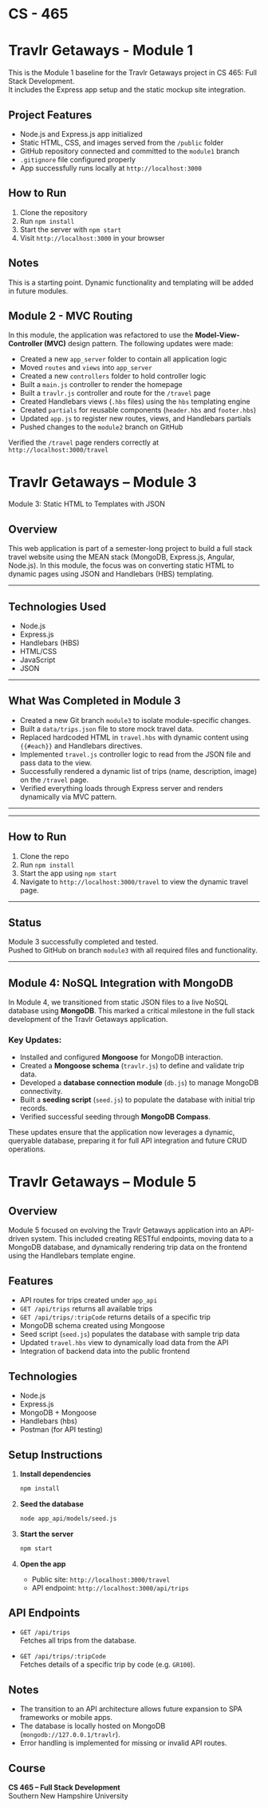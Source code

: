 # CS - 465
# Travlr Getaways - Module 1

This is the Module 1 baseline for the Travlr Getaways project in CS 465: Full Stack Development.  
It includes the Express app setup and the static mockup site integration.

## Project Features

- Node.js and Express.js app initialized
- Static HTML, CSS, and images served from the `/public` folder
- GitHub repository connected and committed to the `module1` branch
- `.gitignore` file configured properly
- App successfully runs locally at `http://localhost:3000`

## How to Run

1. Clone the repository  
2. Run `npm install`  
3. Start the server with `npm start`  
4. Visit `http://localhost:3000` in your browser

## Notes

This is a starting point. Dynamic functionality and templating will be added in future modules.

## Module 2 - MVC Routing

In this module, the application was refactored to use the **Model-View-Controller (MVC)** design pattern. The following updates were made:

- Created a new `app_server` folder to contain all application logic
- Moved `routes` and `views` into `app_server`
- Created a new `controllers` folder to hold controller logic
- Built a `main.js` controller to render the homepage
- Built a `travlr.js` controller and route for the `/travel` page
- Created Handlebars views (`.hbs` files) using the `hbs` templating engine
- Created `partials` for reusable components (`header.hbs` and `footer.hbs`)
- Updated `app.js` to register new routes, views, and Handlebars partials
- Pushed changes to the `module2` branch on GitHub

Verified the `/travel` page renders correctly at `http://localhost:3000/travel`

# Travlr Getaways – Module 3 
Module 3: Static HTML to Templates with JSON  

##  Overview
This web application is part of a semester-long project to build a full stack travel website using the MEAN stack (MongoDB, Express.js, Angular, Node.js). In this module, the focus was on converting static HTML to dynamic pages using JSON and Handlebars (HBS) templating.

---

##  Technologies Used
- Node.js  
- Express.js  
- Handlebars (HBS)  
- HTML/CSS  
- JavaScript  
- JSON  

---

##  What Was Completed in Module 3
- Created a new Git branch `module3` to isolate module-specific changes.
- Built a `data/trips.json` file to store mock travel data.
- Replaced hardcoded HTML in `travel.hbs` with dynamic content using `{{#each}}` and Handlebars directives.
- Implemented `travel.js` controller logic to read from the JSON file and pass data to the view.
- Successfully rendered a dynamic list of trips (name, description, image) on the `/travel` page.
- Verified everything loads through Express server and renders dynamically via MVC pattern.

---


---

##  How to Run
1. Clone the repo  
2. Run `npm install`  
3. Start the app using `npm start`  
4. Navigate to `http://localhost:3000/travel` to view the dynamic travel page.

---

##  Status
 Module 3 successfully completed and tested.  
 Pushed to GitHub on branch `module3` with all required files and functionality.

---

##  Module 4: NoSQL Integration with MongoDB

In Module 4, we transitioned from static JSON files to a live NoSQL database using **MongoDB**. This marked a critical milestone in the full stack development of the Travlr Getaways application.

### Key Updates:
- Installed and configured **Mongoose** for MongoDB interaction.
- Created a **Mongoose schema** (`travlr.js`) to define and validate trip data.
- Developed a **database connection module** (`db.js`) to manage MongoDB connectivity.
- Built a **seeding script** (`seed.js`) to populate the database with initial trip records.
- Verified successful seeding through **MongoDB Compass**.

These updates ensure that the application now leverages a dynamic, queryable database, preparing it for full API integration and future CRUD operations.

# Travlr Getaways – Module 5

## Overview

Module 5 focused on evolving the Travlr Getaways application into an API-driven system. This included creating RESTful endpoints, moving data to a MongoDB database, and dynamically rendering trip data on the frontend using the Handlebars template engine.

## Features

- API routes for trips created under `app_api`
- `GET /api/trips` returns all available trips
- `GET /api/trips/:tripCode` returns details of a specific trip
- MongoDB schema created using Mongoose
- Seed script (`seed.js`) populates the database with sample trip data
- Updated `travel.hbs` view to dynamically load data from the API
- Integration of backend data into the public frontend

## Technologies

- Node.js  
- Express.js  
- MongoDB + Mongoose  
- Handlebars (hbs)  
- Postman (for API testing)

## Setup Instructions

1. **Install dependencies**

   ```bash
   npm install
   ```

2. **Seed the database**

   ```bash
   node app_api/models/seed.js
   ```

3. **Start the server**

   ```bash
   npm start
   ```

4. **Open the app**

   - Public site: `http://localhost:3000/travel`
   - API endpoint: `http://localhost:3000/api/trips`

## API Endpoints

- `GET /api/trips`  
  Fetches all trips from the database.

- `GET /api/trips/:tripCode`  
  Fetches details of a specific trip by code (e.g. `GR100`).

## Notes

- The transition to an API architecture allows future expansion to SPA frameworks or mobile apps.
- The database is locally hosted on MongoDB (`mongodb://127.0.0.1/travlr`).
- Error handling is implemented for missing or invalid API routes.

## Course

**CS 465 – Full Stack Development**  
Southern New Hampshire University


